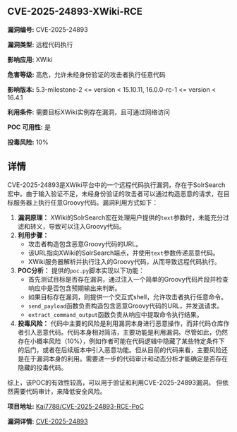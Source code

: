 ## CVE-2025-24893-XWiki-RCE

**漏洞编号:** CVE-2025-24893

**漏洞类型:** 远程代码执行

**影响应用:** XWiki

**危害等级:** 高危，允许未经身份验证的攻击者执行任意代码

**影响版本:** 5.3-milestone-2 <= version < 15.10.11, 16.0.0-rc-1 <= version < 16.4.1

**利用条件:** 需要目标XWiki实例存在漏洞，且可通过网络访问

**POC 可用性:** 是

**投毒风险:** 10%

## 详情

CVE-2025-24893是XWiki平台中的一个远程代码执行漏洞，存在于SolrSearch宏中。由于输入验证不足，未经身份验证的攻击者可以通过构造恶意的请求，在目标服务器上执行任意Groovy代码。漏洞利用方式如下：

1.  **漏洞原理：** XWiki的SolrSearch宏在处理用户提供的`text`参数时，未能充分过滤和转义，导致可以注入Groovy代码。
2.  **利用步骤：**
    *   攻击者构造包含恶意Groovy代码的URL。
    *   该URL指向XWiki的SolrSearch端点，并使用`text`参数传递恶意代码。
    *   XWiki服务器解析并执行注入的Groovy代码，从而导致远程代码执行。
3.  **POC分析：** 提供的`poc.py`脚本实现以下功能：
    *   首先测试目标是否存在漏洞，通过注入一个简单的Groovy代码片段并检查响应中是否包含预期输出来判断。
    *   如果目标存在漏洞，则提供一个交互式shell，允许攻击者执行任意命令。
    *   `send_payload`函数负责构造包含恶意Groovy代码的URL，并发送请求。
    *   `extract_command_output`函数负责从响应中提取命令执行结果。
4.  **投毒风险：** 代码中主要的风险是利用漏洞本身进行恶意操作，而非代码仓库作者引入恶意代码。代码本身相对简洁，主要功能是利用漏洞。尽管如此，仍然存在小概率风险（10%），例如作者可能在代码逻辑中隐藏了某些特定条件下的后门，或者在后续版本中引入恶意功能。但从目前的代码来看，主要风险还是在于漏洞本身的利用。需要进一步的代码审计和动态分析才能确定是否存在隐藏的投毒代码。

综上，该POC的有效性较高，可以用于验证和利用CVE-2025-24893漏洞。 但依然需要代码审计，来降低安全风险。

**项目地址:** [Kai7788/CVE-2025-24893-RCE-PoC](https://github.com/Kai7788/CVE-2025-24893-RCE-PoC)

**漏洞详情:** [CVE-2025-24893](https://nvd.nist.gov/vuln/detail/CVE-2025-24893)